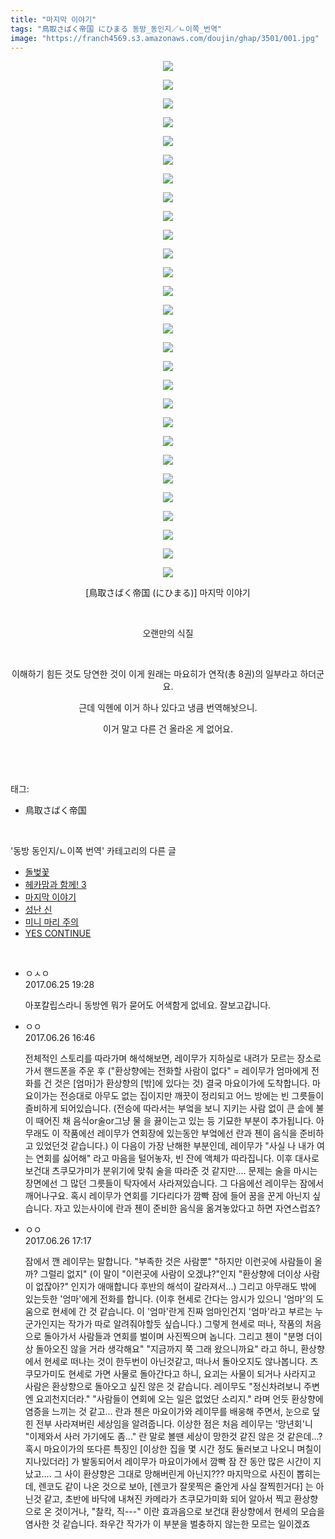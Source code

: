```yaml
---
title: "마지막 이야기"
tags: "鳥取さばく帝国 にひまる 동방_동인지／ㄴ이쪽_번역"
image: "https://franch4569.s3.amazonaws.com/doujin/ghap/3501/001.jpg"
---
```

<div class="article">
<p style="text-align: center; clear: none; float: none;"><img src="{{ site.imgserver2 }}/ghap/3501/001.jpg"/></p>
<p style="text-align: center; clear: none; float: none;"><img src="{{ site.imgserver2 }}/ghap/3501/002.jpg"/></p>
<p style="text-align: center; clear: none; float: none;"><img src="{{ site.imgserver2 }}/ghap/3501/003.jpg"/></p>
<p style="text-align: center; clear: none; float: none;"><img src="{{ site.imgserver2 }}/ghap/3501/004.jpg"/></p>
<p style="text-align: center; clear: none; float: none;"><img src="{{ site.imgserver2 }}/ghap/3501/005.jpg"/></p>
<p style="text-align: center; clear: none; float: none;"><img src="{{ site.imgserver2 }}/ghap/3501/006.jpg"/></p>
<p style="text-align: center; clear: none; float: none;"><img src="{{ site.imgserver2 }}/ghap/3501/007.jpg"/></p>
<p style="text-align: center; clear: none; float: none;"><img src="{{ site.imgserver2 }}/ghap/3501/008.jpg"/></p>
<p style="text-align: center; clear: none; float: none;"><img src="{{ site.imgserver2 }}/ghap/3501/009.jpg"/></p>
<p style="text-align: center; clear: none; float: none;"><img src="{{ site.imgserver2 }}/ghap/3501/010.jpg"/></p>
<p style="text-align: center; clear: none; float: none;"><img src="{{ site.imgserver2 }}/ghap/3501/011.jpg"/></p>
<p style="text-align: center; clear: none; float: none;"><img src="{{ site.imgserver2 }}/ghap/3501/012.jpg"/></p>
<p style="text-align: center; clear: none; float: none;"><img src="{{ site.imgserver2 }}/ghap/3501/013.jpg"/></p>
<p style="text-align: center; clear: none; float: none;"><img src="{{ site.imgserver2 }}/ghap/3501/014.jpg"/></p>
<p style="text-align: center; clear: none; float: none;"><img src="{{ site.imgserver2 }}/ghap/3501/015.jpg"/></p>
<p style="text-align: center; clear: none; float: none;"><img src="{{ site.imgserver2 }}/ghap/3501/016.jpg"/></p>
<p style="text-align: center; clear: none; float: none;"><img src="{{ site.imgserver2 }}/ghap/3501/017.jpg"/></p>
<p style="text-align: center; clear: none; float: none;"><img src="{{ site.imgserver2 }}/ghap/3501/018.jpg"/></p>
<p style="text-align: center; clear: none; float: none;"><img src="{{ site.imgserver2 }}/ghap/3501/019.jpg"/></p>
<p style="text-align: center; clear: none; float: none;"><img src="{{ site.imgserver2 }}/ghap/3501/020.jpg"/></p>
<p style="text-align: center; clear: none; float: none;"><img src="{{ site.imgserver2 }}/ghap/3501/021.jpg"/></p>
<p style="text-align: center; clear: none; float: none;"><img src="{{ site.imgserver2 }}/ghap/3501/022.jpg"/></p>
<p style="text-align: center; clear: none; float: none;"><img src="{{ site.imgserver2 }}/ghap/3501/023.jpg"/></p>
<p style="text-align: center; clear: none; float: none;"><img src="{{ site.imgserver2 }}/ghap/3501/024.jpg"/></p>
<p style="text-align: center; clear: none; float: none;"><img src="{{ site.imgserver2 }}/ghap/3501/025.jpg"/></p>
<p style="text-align: center; clear: none; float: none;"><img src="{{ site.imgserver2 }}/ghap/3501/026.jpg"/></p>
<p style="text-align: center; clear: none; float: none;"><img src="{{ site.imgserver2 }}/ghap/3501/027.jpg"/></p>
<p style="text-align: center; clear: none; float: none;"><img src="{{ site.imgserver2 }}/ghap/3501/028.jpg"/></p>
<p style="text-align: center; clear: none; float: none;">[鳥取さばく帝国 (にひまる)] 마지막 이야기</p>
<p style="text-align: center; clear: none; float: none;"><br/></p>
<p style="text-align: center; clear: none; float: none;">오랜만의 식질</p>
<p style="text-align: center; clear: none; float: none;"><br/></p>
<p style="text-align: center; clear: none; float: none;">이해하기 힘든 것도 당연한 것이 이게 원래는 마요히가 연작(총 8권)의 일부라고 하더군요.</p>
<p style="text-align: center; clear: none; float: none;">근데 익헨에 이거 하나 있다고 냉큼 번역해놧으니.</p>
<p style="text-align: center; clear: none; float: none;">이거 말고 다른 건 올라온 게 없어요.</p>
<p><br/></p>
</div><br/>
<div class="tagTrail">
<p>태그: </p>
<ul>
<li>鳥取さばく帝国</li>
</ul>
</div><br/>
<div class="another">
<p>'동방 동인지/ㄴ이쪽 번역' 카테고리의 다른 글</p>
<ul>
<li><a href="/ghap_3595">돌벚꽃</a></li>
<li><a href="/ghap_3578">헤카맘과 함께! 3</a></li>
<li><a href="/ghap_3501">마지막 이야기</a></li>
<li><a href="/ghap_3273">성난 신</a></li>
<li><a href="/ghap_3258">미니 마리 주의</a></li>
<li><a href="/ghap_3233">YES CONTINUE</a></li>
</ul>
</div><br/>
<div class="cb_module cb_fluid">
<div class="cb_wrt cb_profile">
<div class="comment">
<ul>
<li class="cb_thumb_off" id="comment15022264">
<div class="cb_comment_area">
<div class="cb_info_area">
<div class="cb_section">
<span class="cb_nick_name">ㅇㅅㅇ</span>
</div>
<div class="cb_section">
<span class="cb_date">2017.06.25 19:28 </span>
</div>
</div>
<div class="cb_dsc_comment">
<p class="cb_dsc">
											아포칼립스라니 동방엔 뭐가 묻어도 어색함게 없네요. 잘보고갑니다.
										</p>
</div>
</div></li>
<li class="cb_thumb_off" id="comment15022861">
<div class="cb_comment_area">
<div class="cb_info_area">
<div class="cb_section">
<span class="cb_nick_name">ㅇㅇ</span>
</div>
<div class="cb_section">
<span class="cb_date">2017.06.26 16:46 </span>
</div>
</div>
<div class="cb_dsc_comment">
<p class="cb_dsc">
											전체적인 스토리를 따라가며 해석해보면, 레이무가 지하실로 내려가 모르는 장소로 가서 핸드폰을 주운 후 ("환상향에는 전화할 사람이 없다" = 레이무가 엄마에게 전화를 건 것은 [엄마]가 환상향의 [밖]에 있다는 것) 결국 마요이가에 도착합니다. 마요이가는 전승대로 아무도 없는 집이지만 깨끗이 정리되고 어느 방에는 빈 그릇들이 즐비하게 되어있습니다. (전승에 따라서는 부엌을 보니 지키는 사람 없이 큰 솥에 불이 때어진 채 음식or술or그냥 물 을 끓이는고 있는 등 기묘한 부분이 추가됩니다. 아무래도 이 작품에선 레이무가 연회장에 있는동안 부엌에선 란과 첸이 음식을 준비하고 있었던것 같습니다.) 이 다음이 가장 난해한 부분인데, 레이무가 "사실 나 내가 여는 연회를 싫어해" 라고 마음을 털어놓자, 빈 잔에 액체가 따라집니다. 이후 대사로 보건대 츠쿠모가미가 분위기에 맞춰 술을 따라준 것 같지만.... 문제는 술을 마시는 장면에선 그 많던 그릇들이 탁자에서 사라져있습니다. 그 다음에선 레이무는 잠에서 깨어나구요. 혹시 레이무가 연회를 기다리다가 깜빡 잠에 들어 꿈을 꾼게 아닌지 싶습니다. 자고 있는사이에 란과 첸이 준비한 음식을 옮겨놓았다고 하면 자연스럽죠?
										</p>
</div>
</div></li>
<li class="cb_thumb_off" id="comment15022880">
<div class="cb_comment_area">
<div class="cb_info_area">
<div class="cb_section">
<span class="cb_nick_name">ㅇㅇ</span>
</div>
<div class="cb_section">
<span class="cb_date">2017.06.26 17:17 </span>
</div>
</div>
<div class="cb_dsc_comment">
<p class="cb_dsc">
											잠에서 깬 레이무는 말합니다. "부족한 것은 사람뿐" "하지만 이런곳에 사람들이 올까? 그럴리 없지" (이 말이 "이런곳에 사람이 오겠냐?"인지 "환상향에 더이상 사람이 없잖아?" 인지가 애매합니다 후반의 해석이 갈라져서...) 그리고 아무래도 밖에 있는듯한 '엄마'에게 전화를 합니다. (이후 현세로 간다는 암시가 있으니 '엄마'의 도움으로 현세에 간 것 같습니다. 이 '엄마'란게 진짜 엄마인건지 '엄마'라고 부르는 누군가인지는 작가가 따로 알려줘야할듯 싶습니다.) 그렇게 현세로 떠나, 작품의 처음으로 돌아가서 사람들과 연회를 벌이며 사진찍으며 놉니다. 그리고 첸이 "분명 더이상 돌아오진 않을 거라 생각해요" "지금까지 쭉 그래 왔으니까요" 라고 하니, 환상향에서 현세로 떠나는 것이 한두번이 아닌것같고, 떠나서 돌아오지도 않나봅니다. 츠쿠모가미도 현세로 가면 사물로 돌아간다고 하니, 요괴는 사물이 되거나 사라지고 사람은 환상향으로 돌아오고 싶진 않은 것 같습니다. 레이무도 "정신차려보니 주변엔 요괴천지더라." "사람들이 연회에 오는 일은 없었단 소리지." 라며 언듯 환상향에 염증을 느끼는 것 같고... 란과 첸은 마요이가와 레이무를 배웅해 주면서, 눈으로 덮힌 전부 사라져버린 세상임을 알려줍니다. 이상한 점은 처음 레이무는 '망년회'니 "이제와서 사러 가기에도 좀..." 란 말로 볼땐 세상이 망한것 같진 않은 것 같은데...? 혹시 마요이가의 또다른 특징인 [이상한 집을 몇 시간 정도 둘러보고 나오니 며칠이 지나있더라] 가 발동되어서 레이무가 마요이가에서 깜빡 잠 잔 동안 많은 시간이 지났고.... 그 사이 환샹향은 그대로 망해버린게 아닌지??? 마지막으로 사진이 뽑히는데, 렌코도 같이 나온 것으로 보아, [렌코가 잘못찍은 줄안게 사실 잘찍힌거다] 는 아닌것 같고, 초반에 바닥에 내쳐진 카메라가 츠쿠모가미화 되어 알아서 찍고 환상향으로 온 것이거나, "찰칵, 직---" 이란 효과음으로 보건대 환상향에서 현세의 모습을 염사한 것 같습니다. 좌우간 작가가 이 부분을 벌충하지 않는한 모르는 일이겠죠
										</p>
</div>
</div></li>
</ul>
</div>
</div><!-- commentList close -->
</div><br/>
